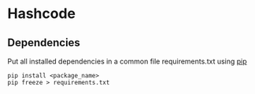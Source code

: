 # Hashcode

## Dependencies 

Put all installed dependencies in a common file requirements.txt using [pip](https://pip.pypa.io/en/stable/)

```
pip install <package_name>
pip freeze > requirements.txt
```